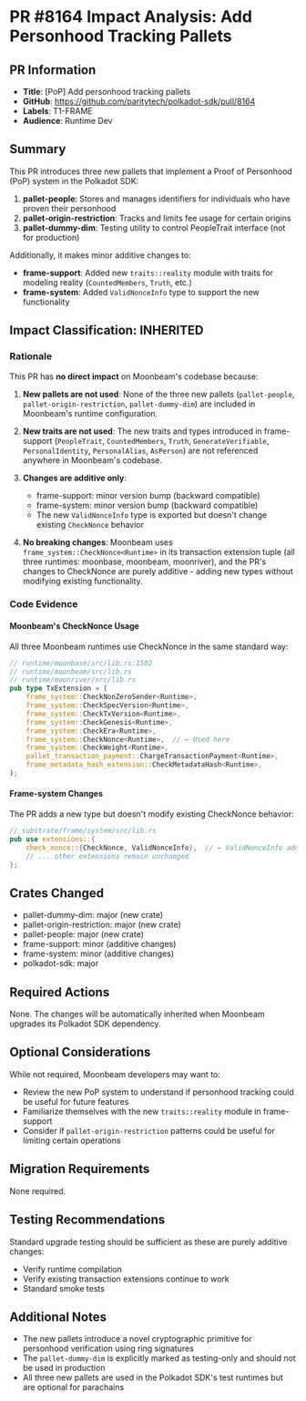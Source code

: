 # PR #8164 Impact Analysis: Add Personhood Tracking Pallets

## PR Information
- **Title**: [PoP] Add personhood tracking pallets
- **GitHub**: https://github.com/paritytech/polkadot-sdk/pull/8164
- **Labels**: T1-FRAME
- **Audience**: Runtime Dev

## Summary
This PR introduces three new pallets that implement a Proof of Personhood (PoP) system in the Polkadot SDK:

1. **pallet-people**: Stores and manages identifiers for individuals who have proven their personhood
2. **pallet-origin-restriction**: Tracks and limits fee usage for certain origins
3. **pallet-dummy-dim**: Testing utility to control PeopleTrait interface (not for production)

Additionally, it makes minor additive changes to:
- **frame-support**: Added new `traits::reality` module with traits for modeling reality (`CountedMembers`, `Truth`, etc.)
- **frame-system**: Added `ValidNonceInfo` type to support the new functionality

## Impact Classification: INHERITED

### Rationale
This PR has **no direct impact** on Moonbeam's codebase because:

1. **New pallets are not used**: None of the three new pallets (`pallet-people`, `pallet-origin-restriction`, `pallet-dummy-dim`) are included in Moonbeam's runtime configuration.

2. **New traits are not used**: The new traits and types introduced in frame-support (`PeopleTrait`, `CountedMembers`, `Truth`, `GenerateVerifiable`, `PersonalIdentity`, `PersonalAlias`, `AsPerson`) are not referenced anywhere in Moonbeam's codebase.

3. **Changes are additive only**:
   - frame-support: minor version bump (backward compatible)
   - frame-system: minor version bump (backward compatible)
   - The new `ValidNonceInfo` type is exported but doesn't change existing `CheckNonce` behavior

4. **No breaking changes**: Moonbeam uses `frame_system::CheckNonce<Runtime>` in its transaction extension tuple (all three runtimes: moonbase, moonbeam, moonriver), and the PR's changes to CheckNonce are purely additive - adding new types without modifying existing functionality.

### Code Evidence

#### Moonbeam's CheckNonce Usage
All three Moonbeam runtimes use CheckNonce in the same standard way:
```rust
// runtime/moonbase/src/lib.rs:1502
// runtime/moonbeam/src/lib.rs
// runtime/moonriver/src/lib.rs
pub type TxExtension = (
    frame_system::CheckNonZeroSender<Runtime>,
    frame_system::CheckSpecVersion<Runtime>,
    frame_system::CheckTxVersion<Runtime>,
    frame_system::CheckGenesis<Runtime>,
    frame_system::CheckEra<Runtime>,
    frame_system::CheckNonce<Runtime>,  // ← Used here
    frame_system::CheckWeight<Runtime>,
    pallet_transaction_payment::ChargeTransactionPayment<Runtime>,
    frame_metadata_hash_extension::CheckMetadataHash<Runtime>,
);
```

#### Frame-system Changes
The PR adds a new type but doesn't modify existing CheckNonce behavior:
```rust
// substrate/frame/system/src/lib.rs
pub use extensions::{
    check_nonce::{CheckNonce, ValidNonceInfo},  // ← ValidNonceInfo added
    // ... other extensions remain unchanged
};
```

## Crates Changed
- pallet-dummy-dim: major (new crate)
- pallet-origin-restriction: major (new crate)
- pallet-people: major (new crate)
- frame-support: minor (additive changes)
- frame-system: minor (additive changes)
- polkadot-sdk: major

## Required Actions
None. The changes will be automatically inherited when Moonbeam upgrades its Polkadot SDK dependency.

## Optional Considerations
While not required, Moonbeam developers may want to:
- Review the new PoP system to understand if personhood tracking could be useful for future features
- Familiarize themselves with the new `traits::reality` module in frame-support
- Consider if `pallet-origin-restriction` patterns could be useful for limiting certain operations

## Migration Requirements
None required.

## Testing Recommendations
Standard upgrade testing should be sufficient as these are purely additive changes:
- Verify runtime compilation
- Verify existing transaction extensions continue to work
- Standard smoke tests

## Additional Notes
- The new pallets introduce a novel cryptographic primitive for personhood verification using ring signatures
- The `pallet-dummy-dim` is explicitly marked as testing-only and should not be used in production
- All three new pallets are used in the Polkadot SDK's test runtimes but are optional for parachains
